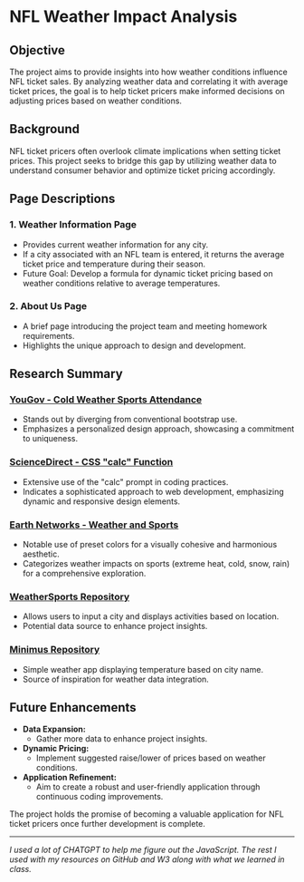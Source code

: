 # NFL Weather Impact Analysis

## Objective
The project aims to provide insights into how weather conditions influence NFL ticket sales. By analyzing weather data and correlating it with average ticket prices, the goal is to help ticket pricers make informed decisions on adjusting prices based on weather conditions.

## Background
NFL ticket pricers often overlook climate implications when setting ticket prices. This project seeks to bridge this gap by utilizing weather data to understand consumer behavior and optimize ticket pricing accordingly.

## Page Descriptions

### 1. Weather Information Page
- Provides current weather information for any city.
- If a city associated with an NFL team is entered, it returns the average ticket price and temperature during their season.
- Future Goal: Develop a formula for dynamic ticket pricing based on weather conditions relative to average temperatures.

### 2. About Us Page
- A brief page introducing the project team and meeting homework requirements.
- Highlights the unique approach to design and development.

## Research Summary

### [YouGov - Cold Weather Sports Attendance](https://business.yougov.com/content/48435-new-data-reveals-thresholds-for-cold-weather-sports-attendance)
- Stands out by diverging from conventional bootstrap use.
- Emphasizes a personalized design approach, showcasing a commitment to uniqueness.

### [ScienceDirect - CSS "calc" Function](https://www.sciencedirect.com/science/article/abs/pii/S2211973620300805)
- Extensive use of the "calc" prompt in coding practices.
- Indicates a sophisticated approach to web development, emphasizing dynamic and responsive design elements.

### [Earth Networks - Weather and Sports](https://earthnetworks.com/blog/weather-and-sports-5-ways-changes-the-game/)
- Notable use of preset colors for a visually cohesive and harmonious aesthetic.
- Categorizes weather impacts on sports (extreme heat, cold, snow, rain) for a comprehensive exploration.

### [WeatherSports Repository](https://github.com/chrismojekwu/WeatherSports?tab=readme-ov-file)
- Allows users to input a city and displays activities based on location.
- Potential data source to enhance project insights.

### [Minimus Repository](https://github.com/hamedbaatour/minimus)
- Simple weather app displaying temperature based on city name.
- Source of inspiration for weather data integration.

## Future Enhancements
- **Data Expansion:**
  - Gather more data to enhance project insights.
- **Dynamic Pricing:**
  - Implement suggested raise/lower of prices based on weather conditions.
- **Application Refinement:**
  - Aim to create a robust and user-friendly application through continuous coding improvements.
  
The project holds the promise of becoming a valuable application for NFL ticket pricers once further development is complete.

---

*I used a lot of CHATGPT to help me figure out the JavaScript. The rest I used with my resources on GitHub and W3 along with what we learned in class.*
